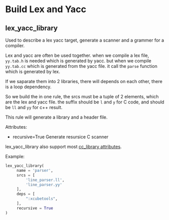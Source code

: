 # Build Lex and Yacc #

## lex_yacc_library ##

Used to describe a lex yacc target, generate a scanner and a grammer for a compiler.

Lex and yacc are often be used together. when we compile a lex file, `yy.tab.h` is needed which is
generated by yacc. but when we compile `yy.tab.cc` which is generated from the yacc file. it call
the `parse` function which is generated by lex.

If we saparate them into 2 libraries, there will depends on each other, there is a loop dependency.

So we build the in one rule, the srcs must be a tuple of 2 elements, which are the lex and yacc file.
the suffix should be `l` and `y` for C code, and should be `ll` and `yy` for c++ result.

This rule will generate a library and a header file.

Attributes:

- recursive=True Generate resursice C scanner

lex_yacc_library also support most [cc_library attributes](cc.md#cc_library).

Example:

```python
lex_yacc_library(
     name = 'parser',
     srcs = [
         'line_parser.ll',
         'line_parser.yy'
     ],
     deps = [
         ":xcubetools",
     ],
     recursive = True
)
```
